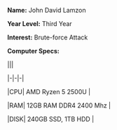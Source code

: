 **Name:** John David Lamzon

**Year Level:** Third Year

**Interest:** Brute-force Attack

**Computer Specs:**

|||


|-|-|-|

|CPU| AMD Ryzen 5 2500U |

|RAM| 12GB RAM DDR4 2400 Mhz |

|DISK| 240GB SSD, 1TB HDD |

